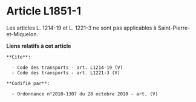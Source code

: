 # Article L1851-1

Les articles L. 1214-19 et L. 1221-3 ne sont pas applicables à Saint-Pierre-et-Miquelon.

**Liens relatifs à cet article**

	**Cite**:

	  - Code des transports - art. L1214-19 (V)
	  - Code des transports - art. L1221-3 (V)

	**Codifié par**:

	  - Ordonnance n°2010-1307 du 28 octobre 2010 - art. (V)

